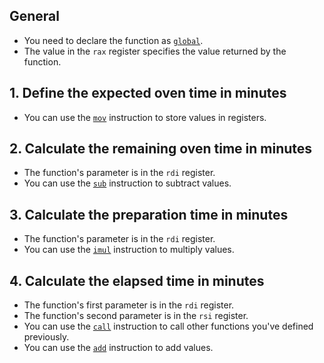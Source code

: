 ## General

- You need to declare the function as [`global`][global].
- The value in the `rax` register specifies the value returned by the function.

## 1. Define the expected oven time in minutes

- You can use the [`mov`][mov] instruction to store values in registers.

## 2. Calculate the remaining oven time in minutes

- The function's parameter is in the `rdi` register.
- You can use the [`sub`][sub] instruction to subtract values.

## 3. Calculate the preparation time in minutes

- The function's parameter is in the `rdi` register.
- You can use the [`imul`][imul] instruction to multiply values.

## 4. Calculate the elapsed time in minutes

- The function's first parameter is in the `rdi` register.
- The function's second parameter is in the `rsi` register.
- You can use the [`call`][call] instruction to call other functions you've defined previously.
- You can use the [`add`][add] instruction to add values.

[global]: https://www.nasm.us/xdoc/2.15.02/html/nasmdoc7.html#section-7.7
[mov]: https://www.felixcloutier.com/x86/mov
[sub]: https://www.felixcloutier.com/x86/sub
[imul]: https://www.felixcloutier.com/x86/imul
[add]: https://www.felixcloutier.com/x86/add
[call]: https://www.felixcloutier.com/x86/call
